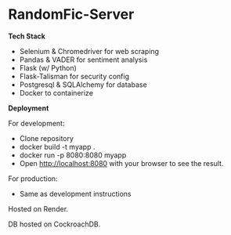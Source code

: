 # RandomFic-Server

__Tech Stack__

+ Selenium & Chromedriver for web scraping
+ Pandas & VADER for sentiment analysis
+ Flask (w/ Python)
+ Flask-Talisman for security config
+ Postgresql & SQLAlchemy for database
+ Docker to containerize

__Deployment__

For development:

+ Clone repository
+ docker build -t myapp .
+ docker run -p 8080:8080 myapp
+ Open [http://localhost:8080](http://localhost:3000) with your browser to see the result.

For production:

+ Same as development instructions

Hosted on Render.

DB hosted on CockroachDB.
